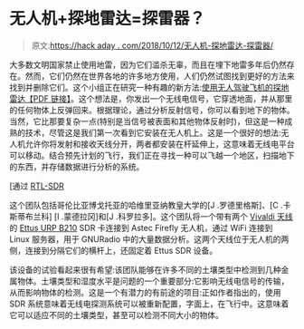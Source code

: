 # 无人机+探地雷达=探雷器？

> 原文:[https://hack aday . com/2018/10/12/无人机-探地雷达-探雷器/](https://hackaday.com/2018/10/12/drone-ground-penetrating-radar-mine-detector/)

大多数文明国家禁止使用地雷，因为它们滥杀无辜，而且在埋下地雷多年后仍然存在。然而，它们仍然在世界各地的许多地方使用，人们仍然试图找到更好的方法来找到并删除它们。这个小组正在研究一种有趣的新方法:[使用无人驾驶飞机的探地雷达【PDF 链接】](https://cdn.intechopen.com/pdfs/56737.pdf)。这个想法是，你发出一个无线电信号，它穿透地面，并从那里的任何物体上反弹回来。根据理论，通过分析反射信号，你可以看到地下的物体。当然，它比那要复杂一点(特别是当信号被表面和其他物体反射时)，但这是一种成熟的技术，尽管这是我们第一次看到它安装在无人机上。这是一个很好的想法:无人机允许你将发射和接收天线分开，两者都安装在杆延伸上，这意味着无线电平台可以移动。结合预先计划的飞行，我们正在寻找一种可以飞越一个地区，扫描地下的东西，并存储数据进行分析的系统。

[通过 [RTL-SDR](https://www.rtl-sdr.com/aerial-landmine-detection-using-usrp-sdr-based-ground-penetrating-radar/)

这个团队包括哥伦比亚博戈托亚的哈维里亚纳教皇大学的[J .罗德里格斯]、[C .卡斯蒂布兰科] [I .蒙德拉冈]和[J .科罗拉多]。这个团队将一个带有两个 [Vivaldi 天线](https://en.wikipedia.org/wiki/Vivaldi_antenna)的 [Ettus URP B210](https://www.ettus.com/product/details/E310-KIT) SDR 卡连接到 Astec Firefly 无人机，通过 WiFi 连接到 Linux 服务器，用于 GNURadio 中的大量数据分析。这两个天线位于无人机的两侧，连接到分隔它们的横杆上，还固定着 Ettus SDR 设备。

该设备的试验看起来很有希望:该团队能够在许多不同的土壤类型中检测到几种金属物体。土壤类型和湿度水平是问题的一个重要部分:它影响无线电信号的传输，从而影响物体的检测。这是一个有潜力的有前途的项目:正如作者指出的，使用 SDR 系统意味着无线电探测系统可以被重新配置，字面上，在飞行中。这意味着它可以适应不同的土壤类型，甚至可以检测不同大小的物体。